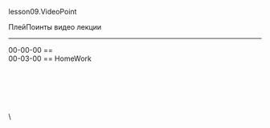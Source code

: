 ﻿
lesson09.VideoPoint  

ПлейПоинты видео лекции  

---
00-00-00 ==   
00-03-00 == HomeWork  

















\
\
\
\
\
\
